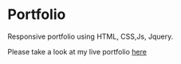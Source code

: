 # Portfolio
Responsive portfolio using HTML, CSS,Js, Jquery. 

<p>Please take a look at my live portfolio <a href="http://saminteimoori.com/" taget="_blank">here</a><p>

